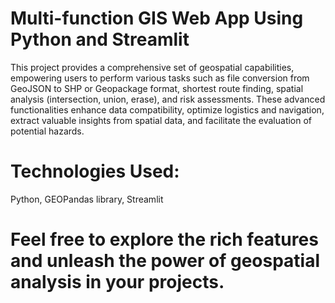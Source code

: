 # Multi-function GIS Web App Using Python and Streamlit

This project provides a comprehensive set of geospatial capabilities,
empowering users to perform various tasks such as file conversion from GeoJSON to SHP or Geopackage format,
shortest route finding, spatial analysis (intersection, union, erase), and risk assessments. 
These advanced functionalities enhance data compatibility, optimize logistics and navigation, 
extract valuable insights from spatial data, and facilitate the evaluation of potential hazards.

# Technologies Used:
Python, GEOPandas library, Streamlit

# Feel free to explore the rich features and unleash the power of geospatial analysis in your projects.
